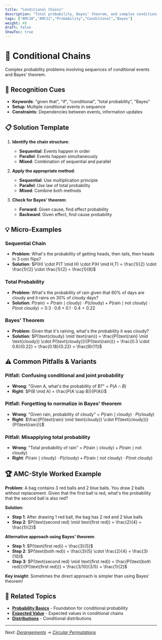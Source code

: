 ```yaml
---
title: "Conditional Chains"
description: "Total probability, Bayes' theorem, and complex conditional probability sequences."
tags: ["AMC10","AMC12","Probability","Conditional","Bayes"]
weight: 49
draft: false
ShowToc: true
---
```


# 🔗 Conditional Chains

Complex probability problems involving sequences of conditional events and Bayes' theorem.

## 🎯 Recognition Cues

- **Keywords**: "given that", "if", "conditional", "total probability", "Bayes"
- **Setup**: Multiple conditional events in sequence
- **Constraints**: Dependencies between events, information updates

## 📋 Solution Template

1. **Identify the chain structure**:
   - **Sequential**: Events happen in order
   - **Parallel**: Events happen simultaneously
   - **Mixed**: Combination of sequential and parallel

2. **Apply the appropriate method**:
   - **Sequential**: Use multiplication principle
   - **Parallel**: Use law of total probability
   - **Mixed**: Combine both methods

3. **Check for Bayes' theorem**:
   - **Forward**: Given cause, find effect probability
   - **Backward**: Given effect, find cause probability

## 💡 Micro-Examples

### Sequential Chain
- **Problem**: What's the probability of getting heads, then tails, then heads in 3 coin flips?
- **Solution**: $P(H) \cdot P(T \mid H) \cdot P(H \mid H,T) = \frac{1}{2} \cdot \frac{1}{2} \cdot \frac{1}{2} = \frac{1}{8}$

### Total Probability
- **Problem**: What's the probability of rain given that 60% of days are cloudy and it rains on 30% of cloudy days?
- **Solution**: $P(\text{rain}) = P(\text{rain} \mid \text{cloudy}) \cdot P(\text{cloudy}) + P(\text{rain} \mid \text{not cloudy}) \cdot P(\text{not cloudy}) = 0.3 \cdot 0.6 + 0.1 \cdot 0.4 = 0.22$

### Bayes' Theorem
- **Problem**: Given that it's raining, what's the probability it was cloudy?
- **Solution**: $P(\text{cloudy} \mid \text{rain}) = \frac{P(\text{rain} \mid \text{cloudy}) \cdot P(\text{cloudy})}{P(\text{rain})} = \frac{0.3 \cdot 0.6}{0.22} = \frac{0.18}{0.22} = \frac{9}{11}$

## ⚠️ Common Pitfalls & Variants

### **Pitfall**: Confusing conditional and joint probability
- **Wrong**: "Given A, what's the probability of B?" = $P(A \cap B)$
- **Right**: $P(B \mid A) = \frac{P(A \cap B)}{P(A)}$

### **Pitfall**: Forgetting to normalize in Bayes' theorem
- **Wrong**: "Given rain, probability of cloudy" = $P(\text{rain} \mid \text{cloudy}) \cdot P(\text{cloudy})$
- **Right**: $\frac{P(\text{rain} \mid \text{cloudy}) \cdot P(\text{cloudy})}{P(\text{rain})}$

### **Pitfall**: Misapplying total probability
- **Wrong**: "Total probability of rain" = $P(\text{rain} \mid \text{cloudy}) + P(\text{rain} \mid \text{not cloudy})$
- **Right**: $P(\text{rain} \mid \text{cloudy}) \cdot P(\text{cloudy}) + P(\text{rain} \mid \text{not cloudy}) \cdot P(\text{not cloudy})$

## 🏆 AMC-Style Worked Example

**Problem**: A bag contains 3 red balls and 2 blue balls. You draw 2 balls without replacement. Given that the first ball is red, what's the probability that the second ball is also red?

**Solution**:
- **Step 1**: After drawing 1 red ball, the bag has 2 red and 2 blue balls
- **Step 2**: $P(\text{second red} \mid \text{first red}) = \frac{2}{4} = \frac{1}{2}$

**Alternative approach using Bayes' theorem**:
- **Step 1**: $P(\text{first red}) = \frac{3}{5}$
- **Step 2**: $P(\text{both red}) = \frac{3}{5} \cdot \frac{2}{4} = \frac{3}{10}$
- **Step 3**: $P(\text{second red} \mid \text{first red}) = \frac{P(\text{both red})}{P(\text{first red})} = \frac{3/10}{3/5} = \frac{1}{2}$

**Key insight**: Sometimes the direct approach is simpler than using Bayes' theorem!

## 🔗 Related Topics

- **[Probability Basics](02-topics/probability-basics)** - Foundation for conditional probability
- **[Expected Value](02-topics/expected-value)** - Expected values in conditional chains
- **[Distributions](02-topics/distributions)** - Conditional distributions

---

*Next: [Derangements](derangements) → [Circular Permutations](circular-permutations)*
